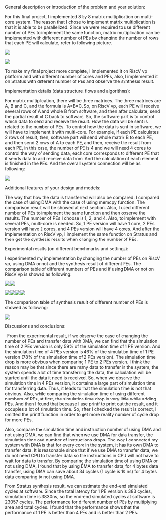 ﻿General description or introduction of the problem and your solution:

For this final project, I implemented 8 by 8 matrix multiplication on multi-core system. The reason that I chose to implement matrix multiplication is that it is able to be parallelized. Since we were required to use different number of PEs to implement the same function, matrix multiplication can be implemented with different number of PEs by changing the number of rows that each PE will calculate, refer to following picture. 

![](Aspose.Words.f61af2be-e54c-45c4-bc03-2a279ea17b82.001.png)

![](Aspose.Words.f61af2be-e54c-45c4-bc03-2a279ea17b82.002.png)

To make my final project more complete, I implemented it on RiscV vp platform and with different number of cores and PEs, also, I implemented it on Stratus with different number of PEs and observe the synthesis result.

Implementation details (data structure, flows and algorithms):

For matrix multiplication, there will be three matrices. The three matrices are A, B and C, and the formula is A\*B=C. So, on RiscV vp, each PE will receive several rows of A and whole B from software, and then after calculate, send the partial result of C back to software. So, the software part is to control which data to send and receive the result. How the data will be sent is related to the number of PEs. To control how the data is sent in software, we will have to implement it with multi-core. For example, if each PE calculates 2 rows of result, then, software part will send whole matrix B to each PE, and then send 2 rows of A to each PE, and then, receive the result from each PE, in this case, the number of PE is 4 and we will need 4 cores to control the way of sending data, each core corresponds to different PE that it sends data to and receive data from. And the calculation of each element is finished in the  PEs. And the overall system connection will be as following:

![](Aspose.Words.f61af2be-e54c-45c4-bc03-2a279ea17b82.003.png)

Additional features of your design and models:

The way that how the data is transferred will also be compared. I compared the case of using DMA with the case of using memcpy function. The comparison result will be showed at next section. Also, I used different number of PEs to implement the same function and then observe the results. The number of PEs I choose is 1, 2, and 4. Also, to implement with several PEs, multi-core is needed. So, 1 PE version will have 1 core, 2 PEs version will have 2 cores, and 4 PEs version will have 4 cores. And after the implementation on RiscV vp, I implement the same function on Stratus and then get the synthesis results when changing the number of PEs.

Experimental results (on different benchmarks and settings):

I experimented my implementation by changing the number of PEs on RiscV vp, using DMA or not and the synthesis result of different PEs. The comparison table of different numbers of PEs and if using DMA or not on RiscV vp is showed as following:

![](Aspose.Words.f61af2be-e54c-45c4-bc03-2a279ea17b82.004.png)![](Aspose.Words.f61af2be-e54c-45c4-bc03-2a279ea17b82.005.png)

![](Aspose.Words.f61af2be-e54c-45c4-bc03-2a279ea17b82.006.png)![](Aspose.Words.f61af2be-e54c-45c4-bc03-2a279ea17b82.007.png)![](Aspose.Words.f61af2be-e54c-45c4-bc03-2a279ea17b82.008.png)![](Aspose.Words.f61af2be-e54c-45c4-bc03-2a279ea17b82.009.png)

The comparison table of synthesis result of different number of PEs is showed as following:

![](Aspose.Words.f61af2be-e54c-45c4-bc03-2a279ea17b82.010.png)

Discussions and conclusions:

` `From the experimental result, if we observe the case of changing the number of PEs and transfer data with DMA, we can find that the simulation time of 2 PEs version is only 59% of the simulation time of 1 PE version. And the simulation time of 4 PEs version is 46% of the simulation time of 1 PE version (78% of the simulation time of 2 PEs version). The simulation time drop is more obvious when comparing 1 PE to 2 PEs version. I think the reason may be that since there are many data to transfer in the system, the system spends a lot of time transferring the data, the calculation will be started until the data it need is received. So, when we observe the simulation time in 4 PEs version, it contains a large part of simulation time for transferring data. Thus, it leads to that the simulation time is not that obvious. Also, while comparing the simulation time of using different numbers of PEs, at first, the simulation time drop is very little while adding PEs. And then I found that because I use printf to print out the result, and it occupies a lot of simulation time. So, after I checked the result is correct, I omitted the printf function in order to get more reality number of cycle drop for more PEs.

Also, compare the simulation time and instruction number of using DMA and not using DMA, we can find that when we use DMA for data transfer, the simulation time and number of instructions drops. The way I connected my system with DMA is that for every core in the system, it has its own DMA to transfer data. It is reasonable since that if we use DMA to transfer data, we do not need CPU to transfer data so the instructions in CPU will not have to wait for data to transfer. By comparing the simulation time of using DMA or not using DMA, I found that by using DMA to transfer data, for 4 bytes data transfer, using DMA can save about 34 cycles (1 cycle is 10 ns) for 4 bytes data comparing to not using DMA.

From Stratus synthesis result, we can estimate the end-end simulated cycles at software. Since the total latency for 1 PE version is 383 cycles, simulation time is 3830ns, so the end-end simulated cycles at software is 23057 cycles. The performance for different number of PEs by multiplying area and total cycles. I found that the performance shows that the performance of 1 PE is better than 4 PEs and is better than 2 PEs.
